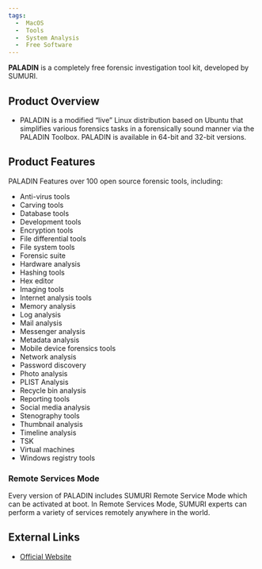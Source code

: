 ```yaml
---
tags:
  -  MacOS 
  -  Tools
  -  System Analysis
  -  Free Software
---
```


**PALADIN** is a completely free forensic investigation tool kit,
developed by SUMURI.

## Product Overview

- PALADIN is a modified “live” Linux distribution based on Ubuntu that
  simplifies various forensics tasks in a forensically sound manner via
  the PALADIN Toolbox. PALADIN is available in 64-bit and 32-bit
  versions.

## Product Features

PALADIN Features over 100 open source forensic tools, including:

- Anti-virus tools
- Carving tools
- Database tools
- Development tools
- Encryption tools
- File differential tools
- File system tools
- Forensic suite
- Hardware analysis
- Hashing tools
- Hex editor
- Imaging tools
- Internet analysis tools
- Memory analysis
- Log analysis
- Mail analysis
- Messenger analysis
- Metadata analysis
- Mobile device forensics tools
- Network analysis
- Password discovery
- Photo analysis
- PLIST Analysis
- Recycle bin analysis
- Reporting tools
- Social media analysis
- Stenography tools
- Thumbnail analysis
- Timeline analysis
- TSK
- Virtual machines
- Windows registry tools

### Remote Services Mode

Every version of PALADIN includes SUMURI Remote Service Mode which can
be activated at boot. In Remote Services Mode, SUMURI experts can
perform a variety of services remotely anywhere in the world.

## External Links

- [Official Website](https://sumuri.com/software/paladin/)